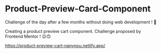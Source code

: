 # Product-Preview-Card-Component
Challenge of the day after a few months without doing web development ! 🥴

Creating a product preview cart component. Challenge proposed by Frontend Mentor ! 😉🙃

https://product-preview-cart-nanynou.netlify.app/
